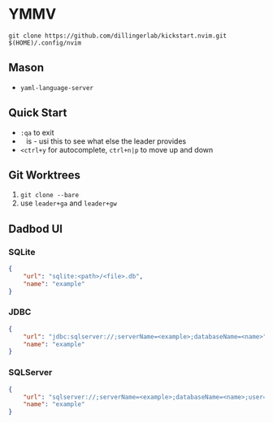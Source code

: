# YMMV

`git clone https://github.com/dillingerlab/kickstart.nvim.git $(HOME)/.config/nvim`

## Mason

- `yaml-language-server`

## Quick Start
- `:qa` to exit
- ` ` is <leader> - usi this to see what else the leader provides
- `<ctrl+y` for autocomplete, `ctrl+n|p` to move up and down

## Git Worktrees
1. `git clone --bare`
1. use `leader+ga` and `leader+gw`

## Dadbod UI

### SQLite

```json
{
    "url": "sqlite:<path>/<file>.db",
    "name": "example"
}
```

### JDBC

```json
{
    "url": "jdbc:sqlserver://;serverName=<example>;databaseName=<name>",
    "name": "example"
}
```

### SQLServer

```json
{
    "url": "sqlserver://;serverName=<example>;databaseName=<name>;user=<example>;password=<example>",
    "name": "example"
}
```
